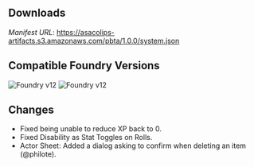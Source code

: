 ## Downloads
_Manifest URL_: https://asacolips-artifacts.s3.amazonaws.com/pbta/1.0.0/system.json

## Compatible Foundry Versions
![Foundry v12](https://img.shields.io/badge/Foundry-v12-green) ![Foundry v12](https://img.shields.io/badge/Foundry-v12-orange)

## Changes
- Fixed being unable to reduce XP back to 0.
- Fixed Disability as Stat Toggles on Rolls.
- Actor Sheet: Added a dialog asking to confirm when deleting an item (@philote).